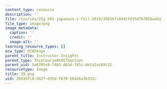 ```yaml
---
content_type: resource
description: ''
file: /courses/21g-501-japanese-i-fall-2019/26035fc0d42fd35d7b7058ae6a3b331c_29.png
file_type: image/png
image_metadata:
  caption: ''
  credit: ''
  image-alt: ''
learning_resource_types: []
ocw_type: OCWImage
parent_title: Instructor Insights
parent_type: ThisCourseAtMITSection
parent_uid: 5a6705c6-f463-d63d-785c-de1a2ac69c32
resourcetype: Image
title: 29.png
uid: 26035fc0-d42f-d35d-7b70-58ae6a3b331c
---
```

